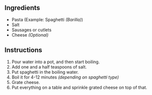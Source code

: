 ## Ingredients

- Pasta (Example: Spaghetti *(Barilla)*)
- Salt
- Sausages or cutlets
- Cheese *(Optional)*

## Instructions

1. Pour water into a pot, and then start boiling.
1. Add one and a half teaspoons of salt.
1. Put spaghetti in the boiling water.
1. Boil it for 4-12 minutes *(depending on spaghetti type)*
1. Grate cheese.
1. Put everything on a table and sprinkle grated cheese on top of that.